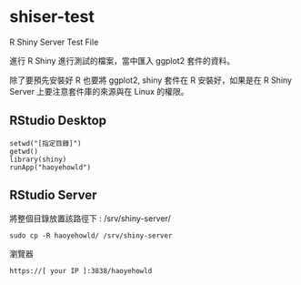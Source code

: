# shiser-test
R Shiny Server Test File

進行 R Shiny 進行測試的檔案，當中匯入 ggplot2 套件的資料。

除了要預先安裝好 R 也要將 ggplot2, shiny 套件在 R 安裝好，如果是在 R Shiny Server 上要注意套件庫的來源與在 Linux 的權限。

## RStudio Desktop
```
setwd("[指定目錄]")
getwd()
library(shiny)
runApp("haoyehowld")
```

## RStudio Server

將整個目錄放置該路徑下 : /srv/shiny-server/

```
sudo cp -R haoyehowld/ /srv/shiny-server

```

瀏覽器
```
https://[ your IP ]:3838/haoyehowld
```
